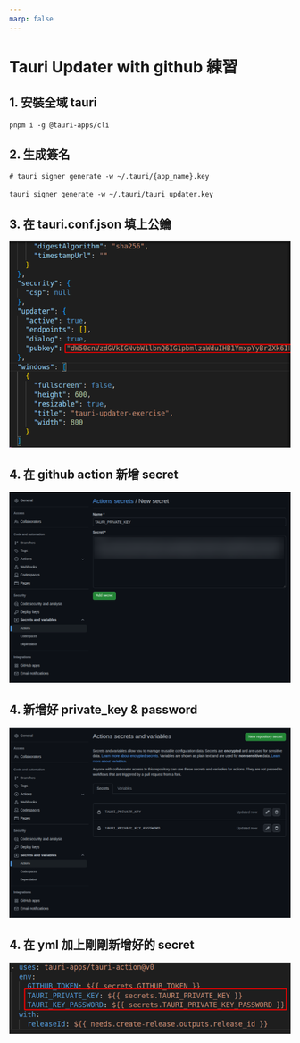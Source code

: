 ```yaml
---
marp: false
---
```


# Tauri Updater with github 練習

## 1. 安裝全域 tauri
```
pnpm i -g @tauri-apps/cli
```

## 2. 生成簽名 
```
# tauri signer generate -w ~/.tauri/{app_name}.key

tauri signer generate -w ~/.tauri/tauri_updater.key
```

## 3. 在 tauri.conf.json 填上公鑰
![](mdimage/publickey.png)

## 4. 在 github action 新增 secret
![](mdimage/privatekey.png)

## 4. 新增好 private_key & password
![](mdimage/secretkey.png)

## 4. 在 yml 加上剛剛新增好的 secret
![](mdimage/ymlkey.png)